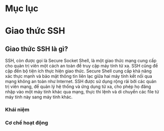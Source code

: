 # Mục lục

# Giao thức SSH

## Giao thức SSH là gì?
SSH, còn được gọi là Secure Socket Shell, là một giao thức mạng cung cấp cho quản trị viên một cách an toàn để truy cập máy tính từ xa. SSH cũng đề cập đến bộ tiện ích thực hiện giao thức. Secure Shell cung cấp khả năng xác thực mạnh và bảo mật thông tin liên lạc giữa hai máy tính kết nối qua mạng không an toàn như Internet. SSH được sử dụng rộng rãi bởi các quản trị viên mạng, để quản lý hệ thống và ứng dụng từ xa, cho phép họ đăng nhập vào một máy tính khác qua mạng, thực thi lệnh và di chuyển các file từ máy tính này sang máy tính khác.
### Khái niệm
### Cơ chế hoạt động
